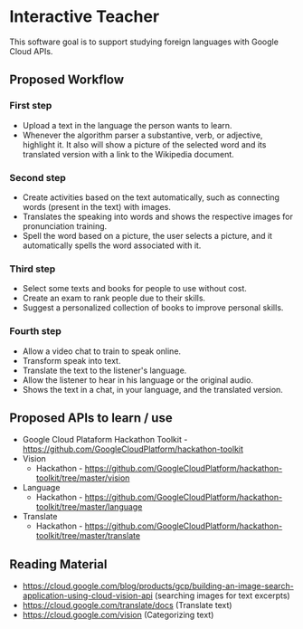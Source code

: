 # Interactive Teacher
This software goal is to support studying foreign languages with Google Cloud APIs.

## Proposed Workflow

### First step
- Upload a text in the language the person wants to learn.
- Whenever the algorithm parser a substantive, verb, or adjective, highlight it. It also will show a picture of the selected word and its translated version with a link to the Wikipedia document.

### Second step
- Create activities based on the text automatically, such as connecting words (present in the text) with images.
- Translates the speaking into words and shows the respective images for pronunciation training.
- Spell the word based on a picture, the user selects a picture, and it automatically spells the word associated with it.

### Third step
- Select some texts and books for people to use without cost.
- Create an exam to rank people due to their skills.
- Suggest a personalized collection of books to improve personal skills.

### Fourth step
- Allow a video chat to train to speak online.
- Transform speak into text.
- Translate the text to the listener's language.
- Allow the listener to hear in his language or the original audio.
- Shows the text in a chat, in your language, and the translated version.

## Proposed APIs to learn / use
- Google Cloud Plataform Hackathon Toolkit - https://github.com/GoogleCloudPlatform/hackathon-toolkit
- Vision
  - Hackathon - https://github.com/GoogleCloudPlatform/hackathon-toolkit/tree/master/vision
- Language
  - Hackathon - https://github.com/GoogleCloudPlatform/hackathon-toolkit/tree/master/language
- Translate
  - Hackathon - https://github.com/GoogleCloudPlatform/hackathon-toolkit/tree/master/translate

## Reading Material
- https://cloud.google.com/blog/products/gcp/building-an-image-search-application-using-cloud-vision-api (searching images for text excerpts)
- https://cloud.google.com/translate/docs (Translate text)
- https://cloud.google.com/vision (Categorizing text)
